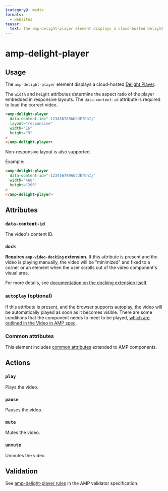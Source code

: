 ```yaml
---
$category@: media
formats:
  - websites
teaser:
  text: The amp-delight-player element displays a cloud-hosted Delight Player.
---
```


<!---
Copyright 2018 The AMP HTML Authors. All Rights Reserved.

Licensed under the Apache License, Version 2.0 (the "License");
you may not use this file except in compliance with the License.
You may obtain a copy of the License at

      http://www.apache.org/licenses/LICENSE-2.0

Unless required by applicable law or agreed to in writing, software
distributed under the License is distributed on an "AS-IS" BASIS,
WITHOUT WARRANTIES OR CONDITIONS OF ANY KIND, either express or implied.
See the License for the specific language governing permissions and
limitations under the License.
-->

# amp-delight-player

## Usage

The `amp-delight-player` element displays a cloud-hosted [Delight Player](https://delight-vr.com/).

The `width` and `height` attributes determine the aspect ratio of the player embedded in responsive layouts.
The `data-content-id` attribute is required to load the correct video.

```html
<amp-delight-player
  data-content-id="-123456789AbCdEfGhIj"
  layout="responsive"
  width="16"
  height="9"
>
</amp-delight-player>
```

Non-responsive layout is also supported.

Example:

```html
<amp-delight-player
  data-content-id="-123456789AbCdEfGhIj"
  width="460"
  height="200"
>
</amp-delight-player>
```

## Attributes

### `data-content-id`

The video's content ID.

### `dock`

**Requires `amp-video-docking` extension.** If this attribute is present and the
video is playing manually, the video will be "minimized" and fixed to a corner
or an element when the user scrolls out of the video component's visual area.

For more details, see [documentation on the docking extension itself](https://amp.dev/documentation/components/amp-video-docking).

### `autoplay` (optional)

If this attribute is present, and the browser supports autoplay, the video will
be automatically played as soon as it becomes visible. There are some conditions
that the component needs to meet to be played,
[which are outlined in the Video in AMP spec](https://github.com/ampproject/amphtml/blob/master/spec/amp-video-interface.md#autoplay).

### Common attributes

This element includes [common attributes](https://amp.dev/documentation/guides-and-tutorials/learn/common_attributes)
extended to AMP components.

## Actions

### `play`

Plays the video.

### `pause`

Pauses the video.

### `mute`

Mutes the video.

### `unmute`

Unmutes the video.

## Validation

See [amp-delight-player rules](validator-amp-delight-player.protoascii) in the AMP validator specification.
